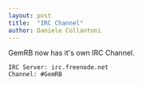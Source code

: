 ```yaml
---
layout: post
title:  "IRC Channel"
author: Daniele Collantoni
---
```


GemRB now has it's own IRC Channel.

    IRC Server: irc.freenode.net
    Channel: #GemRB
